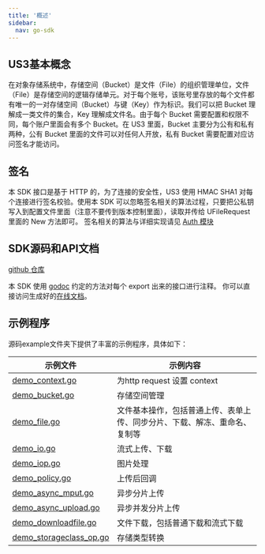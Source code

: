 ```yaml
---
title: '概述'
sidebar:
  nav: go-sdk
---
```

## US3基本概念

在对象存储系统中，存储空间（Bucket）是文件（File）的组织管理单位，文件（File）是存储空间的逻辑存储单元。对于每个账号，该账号里存放的每个文件都有唯一的一对存储空间（Bucket）与键（Key）作为标识。我们可以把 Bucket 理解成一类文件的集合，Key 理解成文件名。由于每个 Bucket 需要配置和权限不同，每个账户里面会有多个 Bucket。在 US3 里面，Bucket 主要分为公有和私有两种，公有 Bucket 里面的文件可以对任何人开放，私有 Bucket 需要配置对应访问签名才能访问。

## 签名

本 SDK 接口是基于 HTTP 的，为了连接的安全性，US3 使用 HMAC SHA1 对每个连接进行签名校验。使用本 SDK 可以忽略签名相关的算法过程，只要把公私钥写入到配置文件里面（注意不要传到版本控制里面），读取并传给 UFileRequest 里面的 New 方法即可。
签名相关的算法与详细实现请见 [Auth 模块](https://github.com/ufilesdk-dev/ufile-gosdk/blob/master/auth.go)

## SDK源码和API文档

[github 仓库](https://github.com/ufilesdk-dev/ufile-gosdk)

本 SDK 使用 [godoc](https://blog.golang.org/godoc-documenting-go-code) 约定的方法对每个 export 出来的接口进行注释。 你可以直接访问生成好的[在线文档](https://godoc.org/github.com/ufilesdk-dev/ufile-gosdk)。

## 示例程序

源码example文件夹下提供了丰富的示例程序，具体如下：

| 示例文件 | 示例内容 |
| ------------------------------------------------------------ | ------------------------------------------------------------ |
| [demo_context.go](https://github.com/ufilesdk-dev/ufile-gosdk/blob/master/example/demo_context.go) | 为http request 设置 context |
| [demo_bucket.go](https://github.com/ufilesdk-dev/ufile-gosdk/blob/master/example/demo_bucket.go) | 存储空间管理 |
| [demo_file.go](https://github.com/ufilesdk-dev/ufile-gosdk/blob/master/example/demo_file.go) | 文件基本操作，包括普通上传、表单上传、同步分片、下载、解冻、重命名、复制等 |
| [demo_io.go](https://github.com/ufilesdk-dev/ufile-gosdk/blob/master/example/demo_io.go) | 流式上传、下载 |
| [demo_iop.go](https://github.com/ufilesdk-dev/ufile-gosdk/blob/master/example/demo_iop.go) | 图片处理 |
| [demo_policy.go](https://github.com/ufilesdk-dev/ufile-gosdk/blob/master/example/demo_policy.go) | 上传后回调 |
| [demo_async_mput.go](https://github.com/ufilesdk-dev/ufile-gosdk/blob/master/example/demo_async_mput.go) | 异步分片上传 |
| [demo_async_upload.go](https://github.com/ufilesdk-dev/ufile-gosdk/blob/master/example/demo_async_upload.go) | 异步并发分片上传 |
| [demo_downloadfile.go](https://github.com/ufilesdk-dev/ufile-gosdk/blob/master/example/demo_downloadfile.go) | 文件下载，包括普通下载和流式下载 |
| [demo_storageclass_op.go](https://github.com/ufilesdk-dev/ufile-gosdk/blob/master/example/demo_storegeclass_op.go) | 存储类型转换 |






